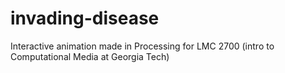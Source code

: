 # invading-disease
Interactive animation made in Processing for LMC 2700 (intro to Computational Media at Georgia Tech)
